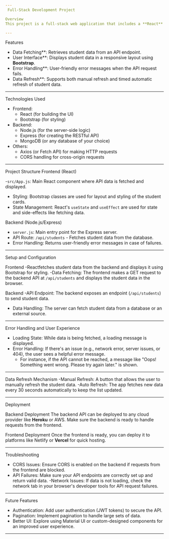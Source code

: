 ```yaml
---
 Full-Stack Development Project

Overview
This project is a full-stack web application that includes a **React** frontend and a **Node.js/Express** backend. It fetches student data from an API and displays it in an interactive, user-friendly interface. The app also supports **manual** and **automatic refreshing** of student data.

---
```


Features
- Data Fetching**: Retrieves student data from an API endpoint.
- User Interface**: Displays student data in a responsive layout using **Bootstrap**.
- Error Handling**: User-friendly error messages when the API request fails.
- Data Refresh**: Supports both manual refresh and timed automatic refresh of student data.

---
Technologies Used
- Frontend: 
  - React (for building the UI)
  - Bootstrap (for styling)
- Backend:
  - Node.js (for the server-side logic)
  - Express (for creating the RESTful API)
  - MongoDB (or any database of your choice)
- Others:
  - Axios (or Fetch API) for making HTTP requests
  - CORS handling for cross-origin requests

---

 Project Structure
Frontend (React)

-`src/App.js`: Main React component where API data is fetched and displayed.
- Styling: Bootstrap classes are used for layout and styling of the student cards.
- State Management: React's `useState` and `useEffect` are used for state and side-effects like fetching data.

 Backend (Node.js/Express)

- `server.js`: Main entry point for the Express server.
- API Route: `/api/students` - Fetches student data from the database.
- Error Handling: Returns user-friendly error messages in case of failures.

---

 Setup and Configuration

 Frontend
-Reactfetches student data from the backend and displays it using Bootstrap for styling.
-Data Fetching: The frontend makes a GET request to the backend API at `/api/students` and displays the student data in the browser.
  
 Backend
-API Endpoint: The backend exposes an endpoint (`/api/students`) to send student data.
- Data Handling: The server can fetch student data from a database or an external source.
  
---

 Error Handling and User Experience
- Loading State: While data is being fetched, a loading message is displayed.
- Error Handling: If there's an issue (e.g., network error, server issues, or 404), the user sees a helpful error message.
  - For instance, if the API cannot be reached, a message like "Oops! Something went wrong. Please try again later." is shown.

---

Data Refresh Mechanism
-Manual Refresh: A button that allows the user to manually refresh the student data.
-Auto Refresh: The app fetches new data every 30 seconds automatically to keep the list updated.

---

Deployment

Backend Deployment
The backend API can be deployed to any cloud provider like **Heroku** or AWS. Make sure the backend is ready to handle requests from the frontend.

Frontend Deployment
Once the frontend is ready, you can deploy it to platforms like Netlify or **Vercel** for quick hosting.

---

 Troubleshooting

- CORS Issues: Ensure CORS is enabled on the backend if requests from the frontend are blocked.
- API Failures: Make sure your API endpoints are correctly set up and return valid data.
-Network Issues: If data is not loading, check the network tab in your browser's developer tools for API request failures.

---

Future Features

- Authentication: Add user authentication (JWT tokens) to secure the API.
- Pagination: Implement pagination to handle large sets of data.
- Better UI: Explore using Material UI or custom-designed components for an improved user experience.

---

 
